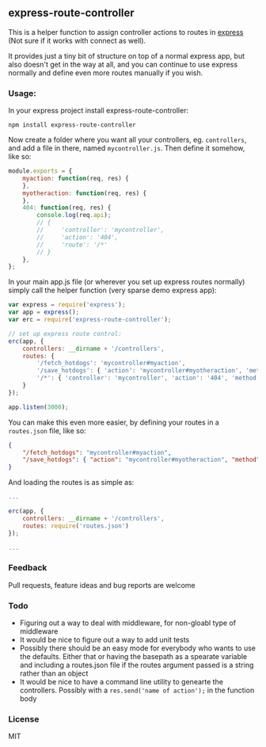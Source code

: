 ## express-route-controller

This is a helper function to assign controller actions to routes
in [express](http://expressjs.com/) (Not sure if it works with connect as well).

It provides just a tiny bit of structure on top of a normal express app, but also
doesn't get in the way at all, and you can continue to use express normally and
define even more routes manually if you wish.

### Usage:

In your express project install express-route-controller:

```
npm install express-route-controller
```

Now create a folder where you want all your controllers, eg. `controllers`, and add a file in there,
named `mycontroller.js`. Then define it somehow, like so:

```javascript
module.exports = {
    myaction: function(req, res) {
    },
    myotheraction: function(req, res) {
    },
    404: function(req, res) {
        console.log(req.api);
        // {
        //     'controller': 'mycontroller',
        //     'action': '404',
        //     'route': '/*'
        // }
    },
};
```

In your main app.js file (or wherever you set up express routes normally) simply call the helper
function (very sparse demo express app):

```javascript
var express = require('express');
var app = express();
var erc = require('express-route-controller');

// set up express route control:
erc(app, {
    controllers: __dirname + '/controllers',
    routes: {
        '/fetch_hotdogs': 'mycontroller#myaction',
        '/save_hotdogs': { 'action': 'mycontroller#myotheraction', 'method': 'post' },
        '/*': { 'controller': 'mycontroller', 'action': '404', 'method': [ 'get', 'post', 'all' ] }
    }
});

app.listen(3000);
```

You can make this even more easier, by defining your routes in a `routes.json` file, like so:
```json
{
    "/fetch_hotdogs": "mycontroller#myaction",
    "/save_hotdogs": { "action": "mycontroller#myotheraction", "method": "post" }
}
```

And loading the routes is as simple as:

```javascript
...

erc(app, {
    controllers: __dirname + '/controllers',
    routes: require('routes.json')
});

...
```

### Feedback

Pull requests, feature ideas and bug reports are welcome

### Todo

- Figuring out a way to deal with middleware, for non-gloabl type of middleware
- It would be nice to figure out a way to add unit tests
- Possibly there should be an easy mode for everybody who wants to use the defaults. Either that
  or having the basepath as a spearate variable and including a routes.json file if the routes argument
  passed is a string rather than an object
- It would be nice to have a command line utility to genearte the controllers. Possibly with a
  `res.send('name of action');` in the function body

### License

MIT

